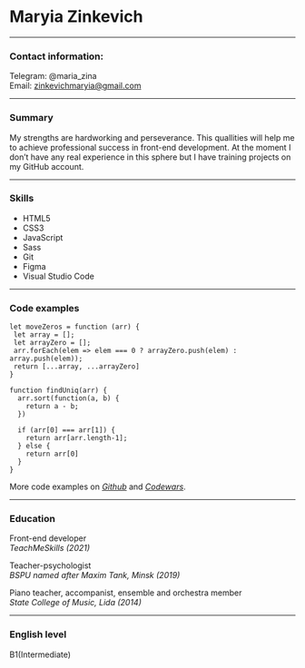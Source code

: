 # Maryia Zinkevich
***
### Contact information:
Telegram: @maria_zina    
Email: zinkevichmaryia@gmail.com    
***
### Summary
My strengths are hardworking and perseverance. This quallities will help me to achieve professional success in front-end development. At the moment I don’t have any real experience in this sphere but I have training projects on my GitHub account.
***
### Skills
 - HTML5
 - CSS3
 - JavaScript 
 - Sass
 - Git
 - Figma
 - Visual Studio Code
***
### Code examples
 ```
let moveZeros = function (arr) {
  let array = [];
  let arrayZero = [];
  arr.forEach(elem => elem === 0 ? arrayZero.push(elem) : array.push(elem));
  return [...array, ...arrayZero]
}
```
```
function findUniq(arr) {
  arr.sort(function(a, b) {
    return a - b;
  })
  
  if (arr[0] === arr[1]) {
    return arr[arr.length-1];
  } else {
    return arr[0]
  }
}
```
More code examples on *[Github](https://github.com/Maria-Zinkevich)* and *[Codewars](https://www.codewars.com/users/Maria-Zinkevich)*.
***
### Education
Front-end developer     
*TeachMeSkills (2021)*     

Teacher-psychologist     
*BSPU named after Maxim Tank, Minsk (2019)*     

Piano teacher, accompanist, ensemble and orchestra member     
*State College of Music, Lida (2014)*     
***
### English level
B1(Intermediate)